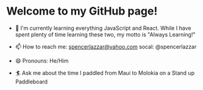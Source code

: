 
# Welcome to my GitHub page!


- 💾 I'm currently learning everything JavaScript and React. While I have spent plenty of time learning these two, my motto is "Always Learning!"

- 📫 How to reach me: spencerlazzar@yahoo.com socal: @spencerlazzar

- 😄 Pronouns: He/Him

- 🏄‍ Ask me about the time I paddled from Maui to Molokia on a Stand up Paddleboard





<!--
**spencerlazzar/spencerlazzar** is a ✨ _special_ ✨ repository because its `README.md` (this file) appears on your GitHub profile.

Here are some ideas to get you started:

- 🔭 I’m currently working on ...
- 🌱 I’m currently learning ...
- 👯 I’m looking to collaborate on ...
- 🤔 I’m looking for help with ...
- 💬 Ask me about ...
- 📫 How to reach me: ...
- 😄 Pronouns: ...
- ⚡ Fun fact: ...
-->
